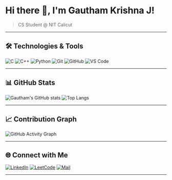 
# Hi there 👋, I'm Gautham Krishna J!
> CS Student @ NIT Calicut

---

## 🛠️ Technologies & Tools
![C](https://img.shields.io/badge/-C-000?&logo=C)
![C++](https://img.shields.io/badge/-C++-000?&logo=c%2B%2B&logoColor=blue)
![Python](https://img.shields.io/badge/-Python-000?&logo=Python)
![Git](https://img.shields.io/badge/-Git-000?&logo=git)
![GitHub](https://img.shields.io/badge/-GitHub-000?&logo=github)
![VS Code](https://img.shields.io/badge/-VSCode-000?&logo=visual-studio-code)

---

## 📊 GitHub Stats
![Gautham's GitHub stats](https://github-readme-stats.vercel.app/api?username=gauthamburg&show_icons=true&theme=radical)
![Top Langs](https://github-readme-stats.vercel.app/api/top-langs/?username=gauthamburg&layout=compact&theme=radical)

---

## 📈 Contribution Graph
![GitHub Activity Graph](https://github-readme-activity-graph.vercel.app/graph?username=gauthamburg&theme=github-compact)


---

## 🌐 Connect with Me
[![LinkedIn](https://img.shields.io/badge/-LinkedIn-blue?style=flat-square&logo=Linkedin&logoColor=white)](https://www.linkedin.com/in/gautham-krishna-j-474033285/)
[![LeetCode](https://img.shields.io/badge/-LeetCode-FFA116?style=flat-square&logo=LeetCode&logoColor=black)](https://leetcode.com/gtkrj/)
[![Mail](https://img.shields.io/badge/-Email-c14438?style=flat-square&logo=Gmail&logoColor=white)](gauthamkrishnajkdply@gmail.com)

---



<!--
**gauthamburg/gauthamburg** is a ✨ _special_ ✨ repository because its `README.md` (this file) appears on your GitHub profile.

Here are some ideas to get you started:

- 🔭 I’m currently working on ...
- 🌱 I’m currently learning ...
- 👯 I’m looking to collaborate on ...
- 🤔 I’m looking for help with ...
- 💬 Ask me about ...
- 📫 How to reach me: ...
- 😄 Pronouns: ...
- ⚡ Fun fact: ...
-->
